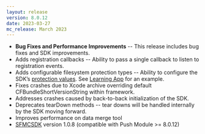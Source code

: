 ```yaml
---
layout: release
version: 8.0.12
date: 2023-03-27
mc_release: March 2023
---
```


* **Bug Fixes and Performance Improvements** -- This release includes bug fixes and SDK improvements.
* Adds registration callbacks -- Ability to pass a single callback to listen to registration events.
* Adds configurable filesystem protection types -- Ability to configure the SDK’s [protection values](https://developer.apple.com/documentation/foundation/fileprotectiontype). See [Learning App](https://github.com/salesforce-marketingcloud/MarketingCloudSDK-iOS/tree/spm/examples/LearningApp/LearningApp) for an example.
* Fixes crashes due to Xcode archive overriding default CFBundleShortVersionString within framework.
* Addresses crashes caused by back-to-back initialization of the SDK.
* Deprecates tearDown methods -- tear downs will be handled internally by the SDK moving forward.
* Improves performance on data merge tool
* [SFMCSDK](https://developer.salesforce.com/docs/marketing/engagement-mobile-sdk/guide/intro-engagement-mobile-sdk.html) version 1.0.8 (compatible with Push Module >= 8.0.12)
